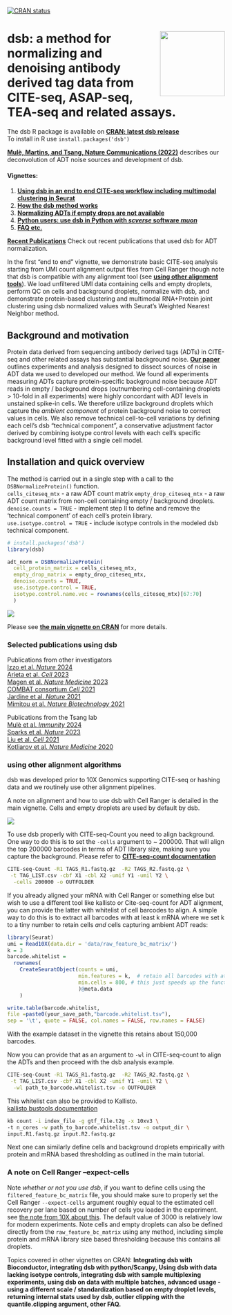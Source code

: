 
<!-- README.md is generated from README.Rmd. Please edit that file -->
<!-- badges: start -->

[![CRAN
status](https://www.r-pkg.org/badges/version/dsb)](https://CRAN.R-project.org/package=dsb)
<!-- badges: end -->

# <a href='https://CRAN.R-project.org/package=dsb/'><img src='man/figures/sticker2.png' align="right" width="150" /></a> dsb: a method for normalizing and denoising antibody derived tag data from CITE-seq, ASAP-seq, TEA-seq and related assays.

The dsb R package is available on [**CRAN: latest dsb
release**](https://CRAN.R-project.org/package=dsb)  
To install in R use `install.packages('dsb')` <br>

[**Mulè, Martins, and Tsang, Nature Communications
(2022)**](https://www.nature.com/articles/s41467-022-29356-8) describes
our deconvolution of ADT noise sources and development of dsb. <br>

#### Vignettes:

1.  [**Using dsb in an end to end CITE-seq workflow including multimodal
    clustering in
    Seurat**](https://CRAN.R-project.org/package=dsb/vignettes/end_to_end_workflow.html)  
2.  [**How the dsb method
    works**](https://CRAN.R-project.org/package=dsb/vignettes/understanding_dsb.html)  
3.  [**Normalizing ADTs if empty drops are not
    available**](https://CRAN.R-project.org/package=dsb/vignettes/no_empty_drops.html)  
4.  [**Python users: use dsb in Python with *scverse* software
    *muon***](https://muon.readthedocs.io/en/latest/omics/citeseq.html)  
5.  [**FAQ
    etc.**](https://CRAN.R-project.org/package=dsb/vignettes/additional_topics.html)
    <br>

[**Recent Publications**](#pubications) Check out recent publications
that used dsb for ADT normalization.

In the first “end to end” vignette, we demonstrate basic CITE-seq
analysis starting from UMI count alignment output files from Cell Ranger
though note that dsb is compatible with any alignment tool (see [**using
other alignment tools**](#otheraligners)). We load unfiltered UMI data
containing cells and empty droplets, perform QC on cells and background
droplets, normalize with dsb, and demonstrate protein-based clustering
and multimodal RNA+Protein joint clustering using dsb normalized values
with Seurat’s Weighted Nearest Neighbor method.

## Background and motivation <a name="background_motivation"></a>

Protein data derived from sequencing antibody derived tags (ADTs) in
CITE-seq and other related assays has substantial background noise.
[**Our paper**](https://www.nature.com/articles/s41467-022-29356-8)
outlines experiments and analysis designed to dissect sources of noise
in ADT data we used to developed our method. We found all experiments
measuring ADTs capture protein-specific background noise because ADT
reads in empty / background drops (outnumbering cell-containing droplets
\> 10-fold in all experiments) were highly concordant with ADT levels in
unstained spike-in cells. We therefore utilize background droplets which
capture the *ambient component* of protein background noise to correct
values in cells. We also remove technical cell-to-cell variations by
defining each cell’s dsb “technical component”, a conservative
adjustment factor derived by combining isotype control levels with each
cell’s specific background level fitted with a single cell model.

## Installation and quick overview <a name="installation"></a>

The method is carried out in a single step with a call to the
`DSBNormalizeProtein()` function.  
`cells_citeseq_mtx` - a raw ADT count matrix `empty_drop_citeseq_mtx` -
a raw ADT count matrix from non-cell containing empty / background
droplets.  
`denoise.counts = TRUE` - implement step II to define and remove the
‘technical component’ of each cell’s protein library.  
`use.isotype.control = TRUE` - include isotype controls in the modeled
dsb technical component.

``` r
# install.packages('dsb')
library(dsb)

adt_norm = DSBNormalizeProtein(
  cell_protein_matrix = cells_citeseq_mtx, 
  empty_drop_matrix = empty_drop_citeseq_mtx, 
  denoise.counts = TRUE, 
  use.isotype.control = TRUE, 
  isotype.control.name.vec = rownames(cells_citeseq_mtx)[67:70]
  )
```

<img src="man/figures/multimodal_heatmap.png" />

Please see [**the main vignette on
CRAN**](https://CRAN.R-project.org/package=dsb/vignettes/end_to_end_workflow.html)
for more details. <br>

### Selected publications using dsb <a name="pubications"></a>

Publications from other investigators <br> [Izzo et al. *Nature*
2024](https://doi.org/10.1038/s41586-024-07388-y) <br> [Arieta et
al. *Cell* 2023](https://doi.org/10.1016/j.cell.2023.04.007) <br> [Magen
et al. *Nature Medicine*
2023](https://doi.org/10.1038/s41591-023-02345-0) <br> [COMBAT
consortium *Cell* 2021](https://doi.org/10.1016/j.cell.2022.01.012) <br>
[Jardine et al. *Nature*
2021](https://doi.org/10.1038/s41586-021-03929-x) <br> [Mimitou et
al. *Nature Biotechnology*
2021](https://doi.org/10.1038/s41587-021-00927-2) <br>

Publications from the Tsang lab <br> [Mulè et al. *Immunity*
2024](https://mattpm.net/man/pdf/natural_adjuvant_immunity_2024.pdf)
<br> [Sparks et al. *Nature*
2023](https://doi.org/10.1038/s41586-022-05670-5) <br> [Liu et
al. *Cell* 2021](https://doi.org/10.1016/j.cell.2021.02.018) <br>
[Kotliarov et al. *Nature Medicine*
2020](https://doi.org/10.1038/s41591-020-0769-8) <br>

### using other alignment algorithms <a name="otheraligners"></a>

dsb was developed prior to 10X Genomics supporting CITE-seq or hashing
data and we routinely use other alignment pipelines.

A note on alignment and how to use dsb with Cell Ranger is detailed in
the main vignette. Cells and empty droplets are used by default by dsb.

<img src="man/figures/readme_cheatsheet.png" />

To use dsb properly with CITE-seq-Count you need to align background.
One way to do this is to set the `-cells` argument to \~ 200000. That
will align the top 200000 barcodes in terms of ADT library size, making
sure you capture the background. Please refer to [**CITE-seq-count
documentation**](https://hoohm.github.io/CITE-seq-Count/Running-the-script/)

``` bash
CITE-seq-Count -R1 TAGS_R1.fastq.gz  -R2 TAGS_R2.fastq.gz \
 -t TAG_LIST.csv -cbf X1 -cbl X2 -umif Y1 -umil Y2 \
  -cells 200000 -o OUTFOLDER
```

If you already aligned your mRNA with Cell Ranger or something else but
wish to use a different tool like kallisto or Cite-seq-count for ADT
alignment, you can provide the latter with whitelist of cell barcodes to
align. A simple way to do this is to extract all barcodes with at least
k mRNA where we set k to a tiny number to retain cells *and* cells
capturing ambient ADT reads:

``` r
library(Seurat)
umi = Read10X(data.dir = 'data/raw_feature_bc_matrix/')
k = 3 
barcode.whitelist = 
  rownames(
    CreateSeuratObject(counts = umi,
                       min.features = k,  # retain all barcodes with at least k raw mRNA
                       min.cells = 800, # this just speeds up the function by removing genes. 
                       )@meta.data 
    )

write.table(barcode.whitelist,
file =paste0(your_save_path,"barcode.whitelist.tsv"), 
sep = '\t', quote = FALSE, col.names = FALSE, row.names = FALSE)
```

With the example dataset in the vignette this retains about 150,000
barcodes.

Now you can provide that as an argument to `-wl` in CITE-seq-count to
align the ADTs and then proceed with the dsb analysis example.

``` bash
CITE-seq-Count -R1 TAGS_R1.fastq.gz  -R2 TAGS_R2.fastq.gz \
 -t TAG_LIST.csv -cbf X1 -cbl X2 -umif Y1 -umil Y2 \
  -wl path_to_barcode.whitelist.tsv -o OUTFOLDER
```

This whitelist can also be provided to Kallisto.  
[kallisto bustools
documentation](https://www.kallistobus.tools/tutorials/kb_kite/python/kb_kite/)

``` bash
kb count -i index_file -g gtf_file.t2g -x 10xv3 \
-t n_cores -w path_to_barcode.whitelist.tsv -o output_dir \
input.R1.fastq.gz input.R2.fastq.gz
```

Next one can similarly define cells and background droplets empirically
with protein and mRNA based thresholding as outlined in the main
tutorial.

### A note on Cell Ranger –expect-cells <a name="cellranger"></a>

Note *whether or not you use dsb*, if you want to define cells using the
`filtered_feature_bc_matrix` file, you should make sure to properly set
the Cell Ranger `--expect-cells` argument roughly equal to the estimated
cell recovery per lane based on number of cells you loaded in the
experiment. see [the note from 10X about
this](https://support.10xgenomics.com/single-cell-gene-expression/software/pipelines/latest/algorithms/overview#cell_calling).
The default value of 3000 is relatively low for modern experiments. Note
cells and empty droplets can also be defined directly from the
`raw_feature_bc_matrix` using any method, including simple protein and
mRNA library size based thresholding because this contains all droplets.

Topics covered in other vignettes on CRAN: **Integrating dsb with
Bioconductor, integrating dsb with python/Scanpy, Using dsb with data
lacking isotype controls, integrating dsb with sample multiplexing
experiments, using dsb on data with multiple batches, advanced usage -
using a different scale / standardization based on empty droplet levels,
returning internal stats used by dsb, outlier clipping with the
quantile.clipping argument, other FAQ.**
